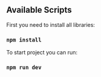 ## Available Scripts

First you need to install all libraries:

### `npm install`

To start project you can run:

### `npm run dev`